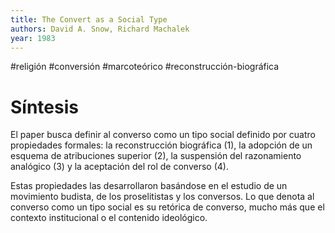 ```yaml
---
title: The Convert as a Social Type
authors: David A. Snow, Richard Machalek
year: 1983
---
```


#religión #conversión #marcoteórico #reconstrucción-biográfica

# Síntesis 
El paper busca definir al converso como un tipo social definido por cuatro propiedades formales: la reconstrucción biográfica (1), la adopción de un esquema de atribuciones superior (2), la suspensión del razonamiento analógico (3) y la aceptación del rol de converso (4).

Estas propiedades las desarrollaron basándose en el estudio de un movimiento budista, de los proselitistas y los conversos. Lo que denota al converso como un tipo social es su retórica de converso, mucho más que el contexto institucional o el contenido ideológico.